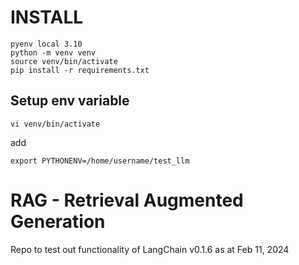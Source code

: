 # INSTALL

```
pyenv local 3.10
python -m venv venv
source venv/bin/activate
pip install -r requirements.txt
```

## Setup env variable
```
vi venv/bin/activate
```
add
```
export PYTHONENV=/home/username/test_llm
```

# RAG - Retrieval Augmented Generation
Repo to test out functionality of LangChain v0.1.6 as at Feb 11, 2024